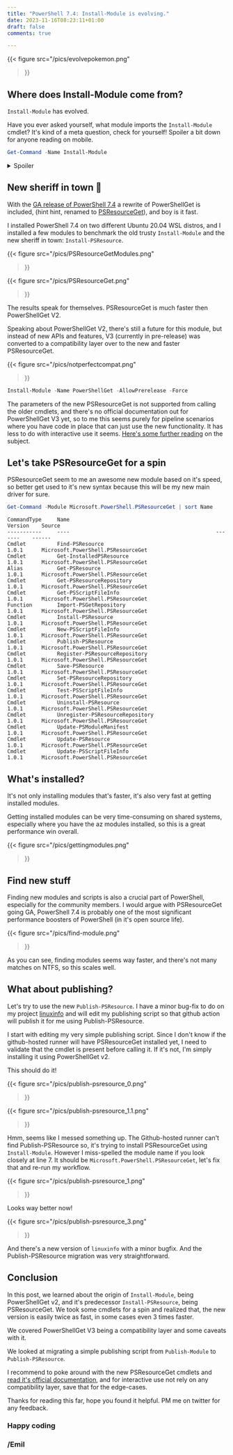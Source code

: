 ```yaml
--- 
title: "PowerShell 7.4: Install-Module is evolving."
date: 2023-11-16T08:23:11+01:00 
draft: false
comments: true

---
```


{{< figure
  src="/pics/evolvepokemon.png"
>}}

## Where does Install-Module come from?

`Install-Module` has evolved.

Have you ever asked yourself, what module imports the `Install-Module` cmdlet?
It's kind of a meta question, check for yourself! Spoiler a bit down for anyone reading on mobile.

```powershell
Get-Command -Name Install-Module
```

<details>
  <summary>Spoiler</summary>

```
    CommandType     Name                                               Version    Source
    -----------     ----                                               -------    ------
    Function        Install-Module                                     2.2.5      PowerShellGet

```
</details>

## New sheriff in town 🤠

With the [GA release of PowerShell 7.4](https://devblogs.microsoft.com/powershell/powershell-7-4-general-availability/) a rewrite of PowerShellGet is included, (hint hint, renamed to [PSResourceGet](https://devblogs.microsoft.com/powershell/psresourceget-is-generally-available/)), and boy is it fast.

I installed PowerShell 7.4 on two different Ubuntu 20.04 WSL distros, and I installed a few modules to benchmark the old trusty `Install-Module` and the new sheriff in town: `Install-PSResource`.

{{< figure
  src="/pics/PSResourceGetModules.png"
>}}

{{< figure
  src="/pics/PSResourceGet.png"
>}}

The results speak for themselves. PSResourceGet is much faster then PowerShellGet V2.

Speaking about PowerShellGet V2, there's still a future for this module, but instead of new APIs and features, V3 (currently in pre-release) was converted to a compatibility layer over to the new and faster PSResourceGet.

{{< figure
  src="/pics/notperfectcompat.png"
>}}

```powershell
Install-Module -Name PowerShellGet -AllowPrerelease -Force
```

The parameters of the new PSResourceGet is not supported from calling the older cmdlets, and there's no official documentation out for PowerShellGet V3 yet, so to me this seems purely for pipeline scenarios where you have code in place that can just use the new functionality. It has less to do with interactive use it seems. [Here's some further reading](https://devblogs.microsoft.com/powershell/powershellget-3-0-22-beta22-is-now-available/) on the subject.

## Let's take PSResourceGet for a spin

PSResourceGet seem to me an awesome new module based on it's speed, so better get used to it's new syntax because this will be my new main driver for sure.

```powershell
Get-Command -Module Microsoft.PowerShell.PSResourceGet | sort Name
```

```Output
CommandType     Name                                               Version    Source
-----------     ----                                               -------    ------
Cmdlet          Find-PSResource                                    1.0.1      Microsoft.PowerShell.PSResourceGet
Cmdlet          Get-InstalledPSResource                            1.0.1      Microsoft.PowerShell.PSResourceGet
Alias           Get-PSResource                                     1.0.1      Microsoft.PowerShell.PSResourceGet
Cmdlet          Get-PSResourceRepository                           1.0.1      Microsoft.PowerShell.PSResourceGet
Cmdlet          Get-PSScriptFileInfo                               1.0.1      Microsoft.PowerShell.PSResourceGet
Function        Import-PSGetRepository                             1.0.1      Microsoft.PowerShell.PSResourceGet
Cmdlet          Install-PSResource                                 1.0.1      Microsoft.PowerShell.PSResourceGet
Cmdlet          New-PSScriptFileInfo                               1.0.1      Microsoft.PowerShell.PSResourceGet
Cmdlet          Publish-PSResource                                 1.0.1      Microsoft.PowerShell.PSResourceGet
Cmdlet          Register-PSResourceRepository                      1.0.1      Microsoft.PowerShell.PSResourceGet
Cmdlet          Save-PSResource                                    1.0.1      Microsoft.PowerShell.PSResourceGet
Cmdlet          Set-PSResourceRepository                           1.0.1      Microsoft.PowerShell.PSResourceGet
Cmdlet          Test-PSScriptFileInfo                              1.0.1      Microsoft.PowerShell.PSResourceGet
Cmdlet          Uninstall-PSResource                               1.0.1      Microsoft.PowerShell.PSResourceGet
Cmdlet          Unregister-PSResourceRepository                    1.0.1      Microsoft.PowerShell.PSResourceGet
Cmdlet          Update-PSModuleManifest                            1.0.1      Microsoft.PowerShell.PSResourceGet
Cmdlet          Update-PSResource                                  1.0.1      Microsoft.PowerShell.PSResourceGet
Cmdlet          Update-PSScriptFileInfo                            1.0.1      Microsoft.PowerShell.PSResourceGet
```

## What's installed?

It's not only installing modules that's faster, it's also very fast at getting installed modules.

Getting installed modules can be very time-consuming on shared systems, especially where you have the az modules installed, so this is a great performance win overall.


{{< figure
  src="/pics/gettingmodules.png"
>}}

## Find new stuff

Finding new modules and scripts is also a crucial part of PowerShell, especially for the community members. I would argue with PSResourceGet going GA, PowerShell 7.4 is probably one of the most significant performance boosters of PowerShell (in it's open source life).

{{< figure
  src="/pics/find-module.png"
>}}

As you can see, finding modules seems way faster, and there's not many matches on NTFS, so this scales well.

## What about publishing?

Let's try to use the new `Publish-PSResource`. I have a minor bug-fix to do on my project [linuxinfo](https://www.ehmiiz.se/blog/ps_linuxinfo_release/) and will edit my publishing script so that github action will publish it for me using Publish-PSResource.

I start with editing my very simple publishing script. Since I don't know if the github-hosted runner will have PSResourceGet installed yet, I need to validate that the cmdlet is present before calling it. If it's not, I'm simply installing it using PowerShellGet v2.

This should do it!

{{< figure
  src="/pics/publish-psresource_0.png"
>}}

{{< figure
  src="/pics/publish-psresource_1.1.png"
>}}


Hmm, seems like I messed something up. The Github-hosted runner can't find Publish-PSResource so, it's trying to install PSResourceGet using `Install-Module`. However I miss-spelled the module name if you look closely at line 7. It should be `Microsoft.PowerShell.PSResourceGet`, let's fix that and re-run my workflow.

{{< figure
  src="/pics/publish-psresource_1.png"
>}}

Looks way better now!

{{< figure
  src="/pics/publish-psresource_3.png"
>}}

And there's a new version of `linuxinfo` with a minor bugfix. And the Publish-PSResource migration was very straightforward.

## Conclusion

In this post, we learned about the origin of `Install-Module`, being PowerShellGet v2, and it's predecessor `Install-PSResource`, being PSResourceGet. We took some cmdlets for a spin and realized that, the new version is easily twice as fast, in some cases even 3 times faster.

We covered PowerShellGet V3 being a compatibility layer and some caveats with it.

We looked at migrating a simple publishing script from `Publish-Module` to `Publish-PSResource`.

I recommend to poke around with the new PSResourceGet cmdlets and [read it's official documentation](https://learn.microsoft.com/powershell/module/microsoft.powershell.psresourceget/?view=powershellget-3.x), and for interactive use not rely on any compatibility layer, save that for the edge-cases.

Thanks for reading this far, hope you found it helpful. PM me on twitter for any feedback.

### Happy coding
### /Emil